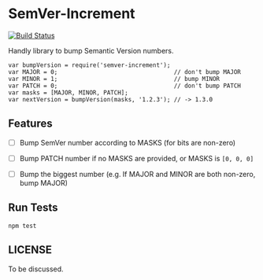 SemVer-Increment
====
[![Build Status](https://travis-ci.org/weflex/semver-increment.svg?branch=master)](https://travis-ci.org/weflex/semver-increment)

Handly library to bump Semantic Version numbers.

    var bumpVersion = require('semver-increment');
    var MAJOR = 0;                                 // don't bump MAJOR
    var MINOR = 1;                                 // bump MINOR
    var PATCH = 0;                                 // don't bump PATCH
    var masks = [MAJOR, MINOR, PATCH];
    var nextVersion = bumpVersion(masks, '1.2.3'); // -> 1.3.0

Features
----

- [ ] Bump SemVer number according to MASKS (for bits are non-zero)
- [ ] Bump PATCH number if no MASKS are provided, or MASKS is `[0, 0, 0]`
- [ ] Bump the biggest number (e.g. If MAJOR and MINOR are both non-zero, bump MAJOR)


Run Tests
----

    npm test


LICENSE
----

To be discussed.
